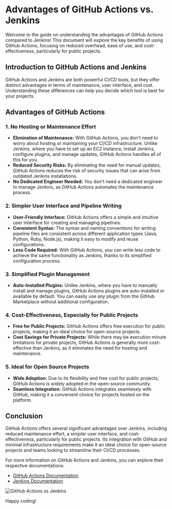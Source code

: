# Advantages of GitHub Actions vs. Jenkins

Welcome to the guide on understanding the advantages of GitHub Actions compared to Jenkins! This document will explore the key benefits of using GitHub Actions, focusing on reduced overhead, ease of use, and cost-effectiveness, particularly for public projects.

## Introduction to GitHub Actions and Jenkins

GitHub Actions and Jenkins are both powerful CI/CD tools, but they offer distinct advantages in terms of maintenance, user interface, and cost. Understanding these differences can help you decide which tool is best for your projects.

## Advantages of GitHub Actions

### 1. No Hosting or Maintenance Effort

- **Elimination of Maintenance:** With GitHub Actions, you don't need to worry about hosting or maintaining your CI/CD infrastructure. Unlike Jenkins, where you have to set up an EC2 instance, install Jenkins, configure plugins, and manage updates, GitHub Actions handles all of this for you.
- **Reduced Security Risks:** By eliminating the need for manual updates, GitHub Actions reduces the risk of security issues that can arise from outdated Jenkins installations.
- **No Dedicated Engineer Needed:** You don't need a dedicated engineer to manage Jenkins, as GitHub Actions automates the maintenance process.

### 2. Simpler User Interface and Pipeline Writing

- **User-Friendly Interface:** GitHub Actions offers a simple and intuitive user interface for creating and managing pipelines.
- **Consistent Syntax:** The syntax and naming conventions for writing pipeline files are consistent across different application types (Java, Python, Ruby, Node.js), making it easy to modify and reuse configurations.
- **Less Code Required:** With GitHub Actions, you can write less code to achieve the same functionality as Jenkins, thanks to its simplified configuration process.

### 3. Simplified Plugin Management

- **Auto-Installed Plugins:** Unlike Jenkins, where you have to manually install and manage plugins, GitHub Actions plugins are auto-installed or available by default. You can easily use any plugin from the GitHub Marketplace without additional configuration.

### 4. Cost-Effectiveness, Especially for Public Projects

- **Free for Public Projects:** GitHub Actions offers free execution for public projects, making it an ideal choice for open-source projects.
- **Cost Savings for Private Projects:** While there may be execution minute limitations for private projects, GitHub Actions is generally more cost-effective than Jenkins, as it eliminates the need for hosting and maintenance.

### 5. Ideal for Open Source Projects

- **Wide Adoption:** Due to its flexibility and free cost for public projects, GitHub Actions is widely adopted in the open-source community.
- **Seamless Integration:** GitHub Actions integrates seamlessly with GitHub, making it a convenient choice for projects hosted on the platform.

## Conclusion

GitHub Actions offers several significant advantages over Jenkins, including reduced maintenance effort, a simpler user interface, and cost-effectiveness, particularly for public projects. Its integration with GitHub and minimal infrastructure requirements make it an ideal choice for open-source projects and teams looking to streamline their CI/CD processes.

For more information on GitHub Actions and Jenkins, you can explore their respective documentations:
- [GitHub Actions Documentation](https://docs.github.com/en/actions)
- [Jenkins Documentation](https://www.jenkins.io/doc/)

![GitHub Actions vs Jenkins](https://docs.github.com/assets/images/help/repository/actions-icon.png)

Happy coding!
